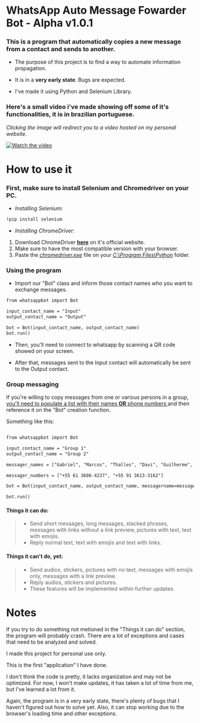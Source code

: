 # WhatsApp Auto Message Fowarder Bot - Alpha v1.0.1

### This is a program that automatically copies a new message from a contact and sends to another. 

- The purpose of this project is to find a way to automate information propagation.

- It is in a **very early state**. Bugs are expected.

- I've made it using Python and Selenium Library.

### Here's a small video i've made showing off some of it's functionalities, it is in brazilian portuguese.
*Clicking the image will redirect you to a video hosted on my personal website.*

[![Watch the video](http://gabrielaraujo.xyz/thumbnailgit.png)](http://gabrielaraujo.xyz/projeto_whatsapp.mp4)

# How to use it

### First, make sure to install Selenium and Chromedriver on your PC.

* *Installing Selenium:*

```html
!pip install selenium
```

* *Installing ChromeDriver:*
1. Download ChromeDriver [<ins>**here**</ins>](https://chromedriver.chromium.org/downloads) on it's official website.
2. Make sure to have the most compatible version with your browser.
3. Paste the <ins>*chromedriver.exe*</ins> file on your <ins>*C:\Program Files\Python*</ins> folder.

### Using the program

- Import our "Bot" class and inform those contact names who you want to exchange messages.

```html
from whatsappbot import Bot

input_contact_name = "Input"
output_contact_name = "Output"

bot = Bot(input_contact_name, output_contact_name)
bot.run()

```

- Then, you'll need to connect to whatsapp by scanning a QR code showed on your screen.

- After that, messages sent to the Input contact will automatically be sent to the Output contact.

### Group messaging
If you're willing to copy messages from one or various persons in a group, <ins>you'll need to populate a list with their names **OR** phone numbers </ins> and then reference it on the "Bot" creation function.

Something like this:

```html

from whatsappbot import Bot

input_contact_name = "Group 1"
output_contact_name = "Group 2"

messager_names = ["Gabriel", "Marcos", "Thalles", "Davi", "Guilherme", "Caio", "Luiz", "Cândido"]

messager_numbers = ["+55 61 3686-4237", "+55 91 3613-3162"]

bot = Bot(input_contact_name, output_contact_name, messagername=messager_names, messagernumber=messager_numbers)

bot.run()

```

#### Things it can do:
> * Send short messages, long messages, stacked phrases, messages with links without a link preview, pictures with text, text with emojis. 
> * Reply normal text, text with emojis and text with links.

#### Things it can't do, yet:
> * Send audios, stickers, pictures with no text, messages with emojis only, messages with a link preview.
> * Reply audios, stickers and pictures.
> * These features will be implemented within further updates.

# Notes

If you try to do something not metioned in the "Things it can do" section, the program will probably crash. There are a lot of exceptions and cases that need to be analyzed and solved.

I made this project for personal use only.

This is the first "application" I have done. 

I don't think the code is pretty, it lacks organization and may not be optimized. For now, I won't make updates, it has taken a lot of time from me, but I've learned a lot from it.

Again, the program is in a very early state, there's plenty of bugs that I haven't figured out how to solve yet. Also, it can stop working due to the browser's loading time and other exceptions.
